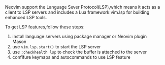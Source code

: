 Neovim support the Language Sever Protocol(LSP),which means it acts as a client to LSP servers and includes a Lua framework vim.lsp for building enhanced LSP tools.

To get LSP features,follow these steps:
1. install language servers using package manager or Neovim plugin Mason
2. use `vim.lsp.start()` to start the LSP server 
3. use `:checkhealth lsp` to check the buffer is attached to the server
4. confifure keymaps and autocommands to use LSP feature


